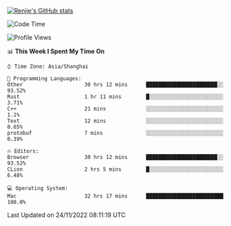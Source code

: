 [![Renjie's GitHub stats](https://github-readme-stats.vercel.app/api?username=liurenjie1024&show_icons=true&theme=chartreuse-dark)](https://github.com/anuraghazra/github-readme-stats)

<!--START_SECTION:waka-->
![Code Time](http://img.shields.io/badge/Code%20Time-375%20hrs%2033%20mins-blue)

![Profile Views](http://img.shields.io/badge/Profile%20Views-23-blue)

📊 **This Week I Spent My Time On** 

```text
⌚︎ Time Zone: Asia/Shanghai

💬 Programming Languages: 
Other                    30 hrs 12 mins      ███████████████████████░░   93.52% 
Rust                     1 hr 11 mins        █░░░░░░░░░░░░░░░░░░░░░░░░   3.71% 
C++                      21 mins             ░░░░░░░░░░░░░░░░░░░░░░░░░   1.1% 
Text                     12 mins             ░░░░░░░░░░░░░░░░░░░░░░░░░   0.65% 
protobuf                 7 mins              ░░░░░░░░░░░░░░░░░░░░░░░░░   0.39%

🔥 Editors: 
Browser                  30 hrs 12 mins      ███████████████████████░░   93.52% 
CLion                    2 hrs 5 mins        █░░░░░░░░░░░░░░░░░░░░░░░░   6.48%

💻 Operating System: 
Mac                      32 hrs 17 mins      █████████████████████████   100.0%

```


 Last Updated on 24/11/2022 08:11:19 UTC
<!--END_SECTION:waka-->

